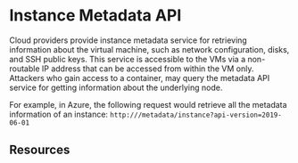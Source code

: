 # Instance Metadata API

Cloud providers provide instance metadata service for retrieving information about the virtual machine, such as network configuration, disks, and SSH public keys. This service is accessible to the VMs via a non-routable IP address that can be accessed from within the VM only. Attackers who gain access to a container, may query the metadata API service for getting information about the underlying node.

For example, in Azure, the following request would retrieve all the metadata information of an instance: `http:///metadata/instance?api-version=2019-06-01`

## Resources

